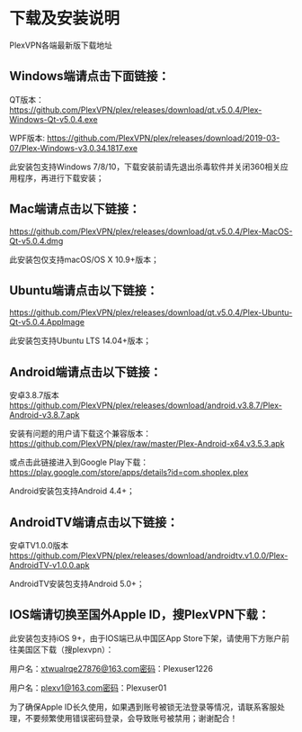# 下载及安装说明
PlexVPN各端最新版下载地址

## Windows端请点击下面链接：

QT版本：
https://github.com/PlexVPN/plex/releases/download/qt.v5.0.4/Plex-Windows-Qt-v5.0.4.exe

WPF版本:
https://github.com/PlexVPN/plex/releases/download/2019-03-07/Plex-Windows-v3.0.34.1817.exe

此安装包支持Windows 7/8/10，下载安装前请先退出杀毒软件并关闭360相关应用程序，再进行下载安装；

## Mac端请点击以下链接：
https://github.com/PlexVPN/plex/releases/download/qt.v5.0.4/Plex-MacOS-Qt-v5.0.4.dmg

此安装包仅支持macOS/OS X 10.9+版本；

## Ubuntu端请点击以下链接：
https://github.com/PlexVPN/plex/releases/download/qt.v5.0.4/Plex-Ubuntu-Qt-v5.0.4.AppImage

此安装包支持Ubuntu LTS 14.04+版本；

## Android端请点击以下链接：
安卓3.8.7版本 https://github.com/PlexVPN/plex/releases/download/android.v3.8.7/Plex-Android-v3.8.7.apk

安装有问题的用户请下载这个兼容版本：
https://github.com/PlexVPN/plex/raw/master/Plex-Android-x64.v3.5.3.apk

或点击此链接进入到Google Play下载：
https://play.google.com/store/apps/details?id=com.shoplex.plex

Android安装包支持Android 4.4+；

## AndroidTV端请点击以下链接：
安卓TV1.0.0版本 https://github.com/PlexVPN/plex/releases/download/androidtv.v1.0.0/Plex-AndroidTV-v1.0.0.apk

AndroidTV安装包支持Android 5.0+；

## IOS端请切换至国外Apple ID，搜PlexVPN下载：
此安装包支持iOS 9+，由于IOS端已从中国区App Store下架，请使用下方账户前往美国区下载（搜plexvpn）：

用户名：xtwualrqe27876@163.com密码：Plexuser1226

用户名：plexv1@163.com密码：Plexuser01

为了确保Apple ID长久使用，如果遇到账号被锁无法登录等情况，请联系客服处理，不要频繁使用错误密码登录，会导致账号被禁用；谢谢配合！
